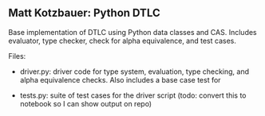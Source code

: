 ## Matt Kotzbauer: Python DTLC

Base implementation of DTLC using Python data classes and CAS. Includes evaluator, type checker, check for alpha equivalence, and test cases.

Files: 

* driver.py: driver code for type system, evaluation, type checking, and alpha equivalence checks. Also includes a base case test for 

* tests.py: suite of test cases for the driver script (todo: convert this to notebook so I can show output on repo)


